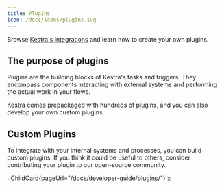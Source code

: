 ```yaml
---
title: Plugins
icon: /docs/icons/plugins.svg
---
```


Browse [Kestra's integrations](/plugins) and learn how to create your own plugins.

## The purpose of plugins

Plugins are the building blocks of Kestra's tasks and triggers. They encompass components interacting with external systems and performing the actual work in your flows.

Kestra comes prepackaged with hundreds of [plugins](/plugins), and you can also develop your own custom plugins.

## Custom Plugins

To integrate with your internal systems and processes, you can build custom plugins. If you think it could be useful to others, consider contributing your plugin to our open-source community.


::ChildCard{pageUrl="/docs/developer-guide/plugins/"}
::
